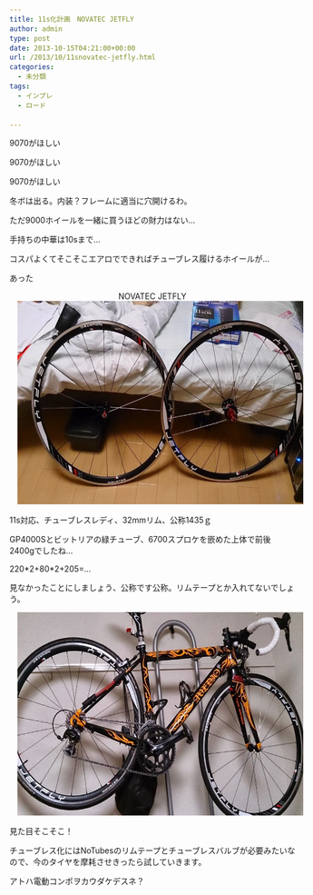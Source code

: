 ```yaml
---
title: 11s化計画　NOVATEC JETFLY
author: admin
type: post
date: 2013-10-15T04:21:00+00:00
url: /2013/10/11snovatec-jetfly.html
categories:
  - 未分類
tags:
  - インプレ
  - ロード

---
```

9070がほしい

9070がほしい

9070がほしい

冬ボは出る。内装？フレームに適当に穴開けるわ。

ただ9000ホイールを一緒に買うほどの財力はない…

手持ちの中華は10sまで…

コスパよくてそこそこエアロでできればチューブレス履けるホイールが…

あった

<div style="text-align: center;">
  NOVATEC JETFLY
</div>

<div class="separator" style="clear: both; text-align: center;">
</div>



<div class="separator" style="clear: both; text-align: center;">
  <a href="/wp-content/uploads/2013/10/BWXIUoJCEAAl97d-1024x575.jpg" imageanchor="1" style="margin-left: 1em; margin-right: 1em;"><img border="0" src="/wp-content/uploads/2013/10/BWXIUoJCEAAl97d-1024x575.jpg" height="358" width="640" /></a>
</div>

11s対応、チューブレスレディ、32mmリム、公称1435ｇ

GP4000Sとビットリアの緑チューブ、6700スプロケを嵌めた上体で前後2400gでしたね…

220\*2+80\*2+205=…

見なかったことにしましょう、公称です公称。リムテープとか入れてないでしょう。



<div class="separator" style="clear: both; text-align: center;">
  <a href="/wp-content/uploads/2013/10/BWXhenkCIAEeGMK-1024x575.jpg" imageanchor="1" style="margin-left: 1em; margin-right: 1em;"><img border="0" src="/wp-content/uploads/2013/10/BWXhenkCIAEeGMK-1024x575.jpg" height="358" width="640" /></a>
</div>

見た目そこそこ！

チューブレス化にはNoTubesのリムテープとチューブレスバルブが必要みたいなので、今のタイヤを摩耗させきったら試していきます。

アトハ電動コンポヲカウダケデスネ？
